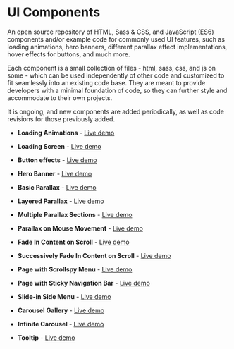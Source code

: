 # UI Components

An open source repository of HTML, Sass & CSS, and JavaScript (ES6) components and/or example code for commonly used UI features, such as loading animations, hero banners, different parallax effect implementations, hover effects for buttons, and much more. 

Each component is a small collection of files - html, sass, css, and js on some - which can be used independently of other code and customized to fit seamlessly into an existing code base. They are meant to provide developers with a minimal foundation of code, so they can further style and accommodate to their own projects.

It is ongoing, and new components are added periodically, as well as code revisions for those previously added.

* **Loading Animations** - [Live demo](http://ui.maurojflores.com/ui-components/loading-animations/loading-animations.html)
* **Loading Screen** - [Live demo](http://ui.maurojflores.com/ui-components/loading-screen/loading-screen.html)

* **Button effects** - [Live demo](http://ui.maurojflores.com/ui-components/button-effects/button-effects.html)

* **Hero Banner** - [Live demo](http://ui.maurojflores.com/ui-components/banner/banner.html)

* **Basic Parallax** - [Live demo](http://ui.maurojflores.com/ui-components/basic-plx/basic-plx.html)
* **Layered Parallax** - [Live demo](http://ui.maurojflores.com/ui-components/layered-plx/layered-plx.html)
* **Multiple Parallax Sections** - [Live demo](http://ui.maurojflores.com/ui-components/multiple-plx/multiple-plx.html)
* **Parallax on Mouse Movement** - [Live demo](http://ui.maurojflores.com/ui-components/hover-plx/hover-plx.html)

* **Fade In Content on Scroll** - [Live demo](http://ui.maurojflores.com/ui-components/fade-in-onscroll/fade-in-onscroll.html)
* **Successively Fade In Content on Scroll** - [Live demo](http://ui.maurojflores.com/ui-components/fade-in-onscroll-multiple/fade-in-onscroll-multiple.html)

* **Page with Scrollspy Menu** - [Live demo](http://ui.maurojflores.com/ui-components/scrollspy/scrollspy.html)

* **Page with Sticky Navigation Bar** - [Live demo](http://ui.maurojflores.com/ui-components/sticky-nav/sticky-nav.html)

* **Slide-in Side Menu** - [Live demo](http://ui.maurojflores.com/ui-components/side-menu/side-menu.html)

* **Carousel Gallery** - [Live demo](http://ui.maurojflores.com/ui-components/carousel-gallery/carousel-gallery.html)
* **Infinite Carousel** - [Live demo](http://ui.maurojflores.com/ui-components/infinite-carousel/infinite-carousel.html)

* **Tooltip** - [Live demo](http://ui.maurojflores.com/ui-components/tool-tips/tool-tips.html)

